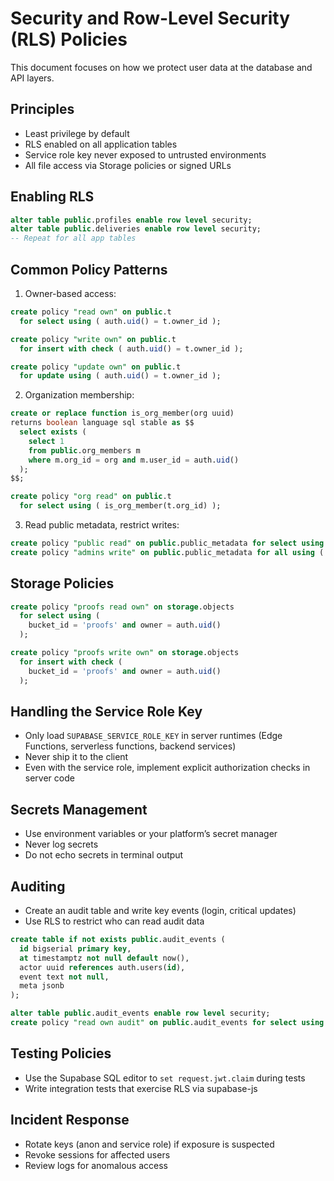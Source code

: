 # Security and Row-Level Security (RLS) Policies

This document focuses on how we protect user data at the database and API layers.

## Principles

- Least privilege by default
- RLS enabled on all application tables
- Service role key never exposed to untrusted environments
- All file access via Storage policies or signed URLs

## Enabling RLS

```sql path=null start=null
alter table public.profiles enable row level security;
alter table public.deliveries enable row level security;
-- Repeat for all app tables
```

## Common Policy Patterns

1. Owner-based access:

```sql path=null start=null
create policy "read own" on public.t
  for select using ( auth.uid() = t.owner_id );

create policy "write own" on public.t
  for insert with check ( auth.uid() = t.owner_id );

create policy "update own" on public.t
  for update using ( auth.uid() = t.owner_id );
```

2. Organization membership:

```sql path=null start=null
create or replace function is_org_member(org uuid)
returns boolean language sql stable as $$
  select exists (
    select 1
    from public.org_members m
    where m.org_id = org and m.user_id = auth.uid()
  );
$$;

create policy "org read" on public.t
  for select using ( is_org_member(t.org_id) );
```

3. Read public metadata, restrict writes:

```sql path=null start=null
create policy "public read" on public.public_metadata for select using ( true );
create policy "admins write" on public.public_metadata for all using ( auth.role() = 'service_role' );
```

## Storage Policies

```sql path=null start=null
create policy "proofs read own" on storage.objects
  for select using (
    bucket_id = 'proofs' and owner = auth.uid()
  );

create policy "proofs write own" on storage.objects
  for insert with check (
    bucket_id = 'proofs' and owner = auth.uid()
  );
```

## Handling the Service Role Key

- Only load `SUPABASE_SERVICE_ROLE_KEY` in server runtimes (Edge Functions, serverless functions, backend services)
- Never ship it to the client
- Even with the service role, implement explicit authorization checks in server code

## Secrets Management

- Use environment variables or your platform’s secret manager
- Never log secrets
- Do not echo secrets in terminal output

## Auditing

- Create an audit table and write key events (login, critical updates)
- Use RLS to restrict who can read audit data

```sql path=null start=null
create table if not exists public.audit_events (
  id bigserial primary key,
  at timestamptz not null default now(),
  actor uuid references auth.users(id),
  event text not null,
  meta jsonb
);

alter table public.audit_events enable row level security;
create policy "read own audit" on public.audit_events for select using ( auth.uid() = actor );
```

## Testing Policies

- Use the Supabase SQL editor to `set request.jwt.claim` during tests
- Write integration tests that exercise RLS via supabase-js

## Incident Response

- Rotate keys (anon and service role) if exposure is suspected
- Revoke sessions for affected users
- Review logs for anomalous access
